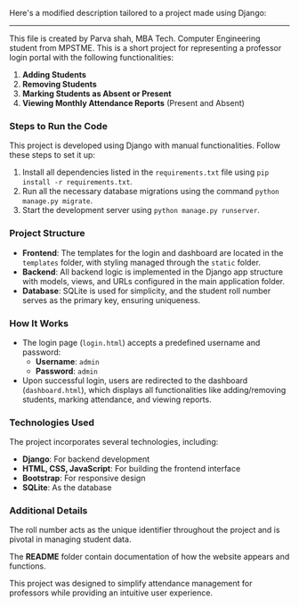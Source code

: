 Here's a modified description tailored to a project made using Django:  

---

This file is created by Parva shah, MBA Tech. Computer Engineering student from MPSTME. This is a short project for representing a professor login portal with the following functionalities:  

1. **Adding Students**  
2. **Removing Students**  
3. **Marking Students as Absent or Present**  
4. **Viewing Monthly Attendance Reports** (Present and Absent)  

### Steps to Run the Code  
This project is developed using Django with manual functionalities. Follow these steps to set it up:  
1. Install all dependencies listed in the `requirements.txt` file using `pip install -r requirements.txt`.  
2. Run all the necessary database migrations using the command `python manage.py migrate`.  
3. Start the development server using `python manage.py runserver`.  

### Project Structure  
- **Frontend**: The templates for the login and dashboard are located in the `templates` folder, with styling managed through the `static` folder.  
- **Backend**: All backend logic is implemented in the Django app structure with models, views, and URLs configured in the main application folder.  
- **Database**: SQLite is used for simplicity, and the student roll number serves as the primary key, ensuring uniqueness.  

### How It Works  
- The login page (`login.html`) accepts a predefined username and password:  
  - **Username**: `admin`  
  - **Password**: `admin`  
- Upon successful login, users are redirected to the dashboard (`dashboard.html`), which displays all functionalities like adding/removing students, marking attendance, and viewing reports.  

### Technologies Used  
The project incorporates several technologies, including:  
- **Django**: For backend development  
- **HTML, CSS, JavaScript**: For building the frontend interface  
- **Bootstrap**: For responsive design  
- **SQLite**: As the database  

### Additional Details  
The roll number acts as the unique identifier throughout the project and is pivotal in managing student data.  

The **README**  folder contain documentation  of how the website appears and functions.  

This project was designed to simplify attendance management for professors while providing an intuitive user experience.  

